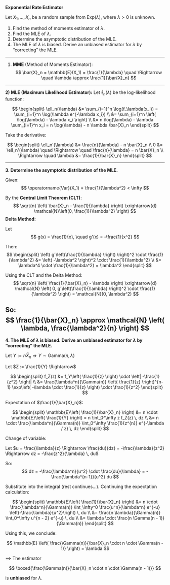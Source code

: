 **Exponential Rate Estimator**

Let $X_1, \ldots, X_n$ be a random sample from $\text{Exp}(\lambda)$, where $\lambda > 0$ is unknown.
1. Find the method of moments estimator of $\lambda$.
2. Find the MLE of $\lambda$.
3. Determine the asymptotic distribution of the MLE.
4. The MLE of $\lambda$ is biased. Derive an unbiased estimator for $\lambda$ by “correcting” the MLE.
---

1) **MME** (Method of Moments Estimator):
$$
\bar{X}_n = \mathbb{E}(X_1) = \frac{1}{\lambda} \quad \Rightarrow \quad \lambda \approx \frac{1}{\bar{X}_n}
$$

---

**2) **MLE** (Maximum Likelihood Estimator):**
Let $\ell_n(\lambda)$ be the log-likelihood function:

$$
\begin{split}
\ell_n(\lambda) &= \sum_{i=1}^n \log(f_\lambda(x_i)) = \sum_{i=1}^n \log(\lambda e^{-\lambda x_i}) \\
&= \sum_{i=1}^n \left( \log(\lambda) - \lambda x_i \right) \\
&= n \log(\lambda) - \lambda \sum_{i=1}^n x_i = n \log(\lambda) - n \lambda \bar{X}_n
\end{split}
$$

Take the derivative:

$$
\begin{split}
\ell_n'(\lambda) &= \frac{n}{\lambda} - n \bar{X}_n \\
0 &= \ell_n'(\lambda) \quad \Rightarrow \quad \frac{n}{\lambda} = n \bar{X}_n \\
\Rightarrow \quad \lambda &= \frac{1}{\bar{X}_n}
\end{split}
$$

---

**3. Determine the asymptotic distribution of the MLE.**

Given:
$$
\operatorname{Var}(X_1) = \frac{1}{\lambda^2} < \infty
$$

By the **Central Limit Theorem (CLT)**:
$$
\sqrt{n} \left( \bar{X}_n - \frac{1}{\lambda} \right) \xrightarrow{d} \mathcal{N}\left(0, \frac{1}{\lambda^2} \right)
$$
**Delta Method:**

Let
$$
g(x) = \frac{1}{x}, \quad g'(x) = -\frac{1}{x^2}
$$

Then:
$$
\begin{split}
\left( g'\left(\frac{1}{\lambda} \right) \right)^2 \cdot \frac{1}{\lambda^2}
&= \left( -\lambda^2 \right)^2 \cdot \frac{1}{\lambda^2} \\
&= \lambda^4 \cdot \frac{1}{\lambda^2} = \lambda^2
\end{split}
$$

Using the CLT and the Delta Method:
$$
\sqrt{n} \left( \frac{1}{\bar{X}_n} - \lambda \right)
\xrightarrow{d} \mathcal{N} \left( 0, g'\left(\frac{1}{\lambda} \right)^2 \cdot \frac{1}{\lambda^2} \right)
= \mathcal{N}(0, \lambda^2)
$$

So:
$$
\frac{1}{\bar{X}_n} \approx \mathcal{N} \left( \lambda, \frac{\lambda^2}{n} \right)
$$
---

**4. The MLE of $\lambda$ is biased. Derive an unbiased estimator for $\lambda$ by “correcting” the MLE.**

Let $Y := n \bar{X}_n \Rightarrow Y \sim \text{Gamma}(n, \lambda)$

Let $Z := \frac{1}{Y} \Rightarrow$

$$
\begin{split}
f_Z(z) &= f_Y\left( \frac{1}{z} \right) \cdot \left| -\frac{1}{z^2} \right| \\
&= \frac{\lambda^n}{\Gamma(n)} \left( \frac{1}{z} \right)^{n-1} \exp\left( -\lambda \cdot \frac{1}{z} \right) \cdot \frac{1}{z^2}
\end{split}
$$

Expectation of $\frac{1}{\bar{X}_n}$:

$$
\begin{split}
\mathbb{E}\left( \frac{1}{\bar{X}_n} \right)
&= n \cdot \mathbb{E}\left( \frac{1}{Y} \right)
= n \int_0^\infty z f_Z(z) \, dz \\
&= n \cdot \frac{\lambda^n}{\Gamma(n)} \int_0^\infty \frac{1}{z^{n}} e^{-\lambda / z} \, dz
\end{split}
$$

Change of variable:

Let $u = \frac{\lambda}{z} \Rightarrow \frac{du}{dz} = -\frac{\lambda}{z^2} \Rightarrow dz = -\frac{z^2}{\lambda} \, du$

So:
$$
dz = -\frac{\lambda^n}{u^2} \cdot \frac{du}{\lambda}
= -\frac{\lambda^{n-1}}{u^2} du
$$

Substitute into the integral (rest continues...).
Continuing the expectation calculation:

$$
\begin{split}
\mathbb{E}\left( \frac{1}{\bar{X}_n} \right)
&= n \cdot \frac{\lambda^n}{\Gamma(n)} \int_\infty^0 \frac{u^n}{\lambda^n} e^{-u} \left(-\frac{\lambda}{u^2}\right) \, du \\
&= \frac{n \lambda}{\Gamma(n)} \int_0^\infty u^{n - 2} e^{-u} \, du \\
&= \lambda \cdot \frac{n \Gamma(n - 1)}{\Gamma(n)}
\end{split}
$$

Using this, we conclude:

$$
\mathbb{E} \left( \frac{\Gamma(n)}{\bar{X}_n \cdot n \cdot \Gamma(n - 1)} \right) = \lambda
$$

⟹ The estimator

$$
\boxed{\frac{\Gamma(n)}{\bar{X}_n \cdot n \cdot \Gamma(n - 1)}}
$$

is **unbiased** for $\lambda$.
